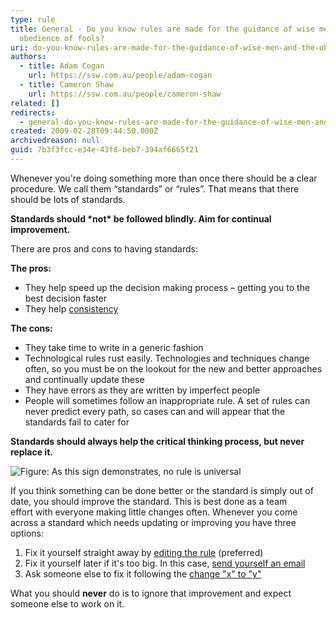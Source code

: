 ```yaml
---
type: rule
title: General - Do you know rules are made for the guidance of wise men and the
  obedience of fools?
uri: do-you-know-rules-are-made-for-the-guidance-of-wise-men-and-the-obedience-of-fools
authors:
  - title: Adam Cogan
    url: https://ssw.com.au/people/adam-cogan
  - title: Cameron Shaw
    url: https://ssw.com.au/people/cameron-shaw
related: []
redirects:
  - general-do-you-know-rules-are-made-for-the-guidance-of-wise-men-and-the-obedience-of-fools
created: 2009-02-28T09:44:50.000Z
archivedreason: null
guid: 7b3f3fcc-e34e-43f8-beb7-394af6665f21
---
```

Whenever you're doing something more than once there should be a clear procedure. We call them “standards” or “rules”. That means that there should be lots of standards.

**Standards should \*not\* be followed blindly. Aim for continual improvement.**

There are pros and cons to having standards:

<!--endintro-->

**The pros:**

* They help speed up the decision making process – getting you to the best decision faster
* They help [consistency](/do-you-understand-the-value-of-consistency)

**The cons:**

* They take time to write in a generic fashion
* Technological rules rust easily. Technologies and techniques change often, so you must be on the lookout for the new and better approaches and continually update these
* They have errors as they are written by imperfect people
* People will sometimes follow an inappropriate rule. A set of rules can never predict every path, so cases can and will appear that the standards fail to cater for

**Standards should always help the critical thinking process, but never replace it.**

![Figure: As this sign demonstrates, no rule is universal](white-sign.jpg)

If you think something can be done better or the standard is simply out of date, you should improve the standard. This is best done as a team effort with everyone making little changes often. Whenever you come across a standard which needs updating or improving you have three options:

1. Fix it yourself straight away by [editing the rule](https://github.com/SSWConsulting/SSW.Rules.Content/wiki/How-to-Edit-Rules) (preferred)
2. Fix it yourself later if it's too big. In this case, [send yourself an email](/dones-do-you-send-yourself-emails)
3. Ask someone else to fix it following the [change "x" to "y"](/do-you-ask-for-content-changes-using-from-x-to-y)

What you should **never** do is to ignore that improvement and expect someone else to work on it.